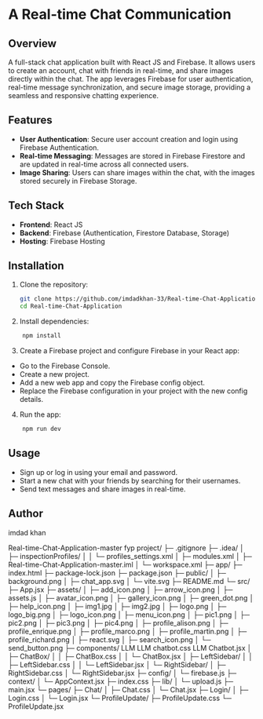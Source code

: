 # A Real-time Chat Communication

## Overview

A full-stack chat application built with React JS and Firebase. It allows users to create an account, chat with friends in real-time, and share images directly within the chat. The app leverages Firebase for user authentication, real-time message synchronization, and secure image storage, providing a seamless and responsive chatting experience.

## Features

- **User Authentication**: Secure user account creation and login using Firebase Authentication.
- **Real-time Messaging**: Messages are stored in Firebase Firestore and are updated in real-time across all connected users.
- **Image Sharing**: Users can share images within the chat, with the images stored securely in Firebase Storage.


## Tech Stack

- **Frontend**: React JS
- **Backend**: Firebase (Authentication, Firestore Database, Storage)
- **Hosting**: Firebase Hosting

## Installation

1. Clone the repository:
   ```bash
   git clone https://github.com/imdadkhan-33/Real-time-Chat-Application.git
   cd Real-time-Chat-Application

2. Install dependencies:
```bash
    npm install
```

3. Create a Firebase project and configure Firebase in your React app:

- Go to the Firebase Console.
- Create a new project.
- Add a new web app and copy the Firebase config object.
- Replace the Firebase configuration in your project with the new config details.

4. Run the app:
```bash
    npm run dev
```

## Usage

- Sign up or log in using your email and password.
- Start a new chat with your friends by searching for their usernames.
- Send text messages and share images in real-time.


## Author
imdad khan





Real-time-Chat-Application-master   fyp project/
├─ .gitignore
├─ .idea/
│  ├─ inspectionProfiles/
│  │  └─ profiles_settings.xml
│  ├─ modules.xml
│  ├─ Real-time-Chat-Application-master.iml
│  └─ workspace.xml
├─ app/
├─ index.html
├─ package-lock.json
├─ package.json
├─ public/
│  ├─ background.png
│  ├─ chat_app.svg
│  └─ vite.svg
├─ README.md
└─ src/
   ├─ App.jsx
   ├─ assets/
   │  ├─ add_icon.png
   │  ├─ arrow_icon.png
   │  ├─ assets.js
   │  ├─ avatar_icon.png
   │  ├─ gallery_icon.png
   │  ├─ green_dot.png
   │  ├─ help_icon.png
   │  ├─ img1.jpg
   │  ├─ img2.jpg
   │  ├─ logo.png
   │  ├─ logo_big.png
   │  ├─ logo_icon.png
   │  ├─ menu_icon.png
   │  ├─ pic1.png
   │  ├─ pic2.png
   │  ├─ pic3.png
   │  ├─ pic4.png
   │  ├─ profile_alison.png
   │  ├─ profile_enrique.png
   │  ├─ profile_marco.png
   │  ├─ profile_martin.png
   │  ├─ profile_richard.png
   │  ├─ react.svg
   │  ├─ search_icon.png
   │  └─ send_button.png
   ├─ components/
      LLM
        LLM chatbot.css
        LLM Chatbot.jsx
   │  ├─ ChatBox/
   │  │  ├─ ChatBox.css
   │  │  └─ ChatBox.jsx
   │  ├─ LeftSidebar/
   │  │  ├─ LeftSidebar.css
   │  │  └─ LeftSidebar.jsx
   │  └─ RightSidebar/
   │     ├─ RightSidebar.css
   │     └─ RightSidebar.jsx
   ├─ config/
   │  └─ firebase.js
   ├─ context/
   │  └─ AppContext.jsx
   ├─ index.css
   ├─ lib/
   │  └─ upload.js
   ├─ main.jsx
   └─ pages/
      ├─ Chat/
      │  ├─ Chat.css
      │  └─ Chat.jsx
      ├─ Login/
      │  ├─ Login.css
      │  └─ Login.jsx
      └─ ProfileUpdate/
         ├─ ProfileUpdate.css
         └─ ProfileUpdate.jsx

